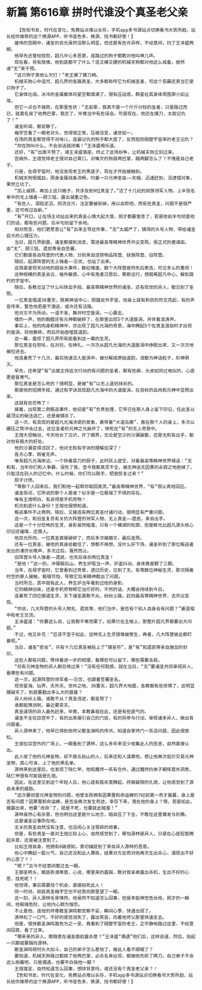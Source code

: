 # 新篇 第616章 拼时代谁没个真圣老父亲
        【告知书友，时代在变化，免费站点难以长存，手机app多书源站点切换看书大势所趋，站长给你推荐的这个换源APP，听书音色多、换源、找书都好使！】
       雄伟的宫殿中，诸圣的目光虽然没那么明显，但还是有些许异样，不经意间，扫了王泽盛两眼。
       他早先还曾经抱怨，超凡中心多恶意，连路过的狗子都敢对他叫唤几声。
       现在看，另有隐情，他到底都干了什么？连又横又硬的机械天狗都对他这么戒备，居然请“无”来干预。
       “这只狗子真他么欠打！”老王摸了摸刀柄。
       机械天狗心中诅咒，超凡界的各路真圣，大多都称呼它为机械圣者，可这个恶霸还真当它是只狗子了。
       它身体壮阔，冰冷的金属躯体将星空都填满了，很有压迫感，群星在其身体周围渺小如尘埃。
       但它一点也不强势，在那里告状：“无前辈，我真不是一个斤斤计较的圣者，只是路过而已，就莫名挨了他两巴掌，我忍了，毕竟当中有些误会。可是现在，他还在摸刀，太能记仇了！”
       诸圣听闻，都安静了。
       梅宇空看了一眼老对头，觉得很正常，压根没变，诸世如一。
       在场的真圣都觉得不对味儿，连最记仇的狗子都大度了，反而抱怨隔壁宇宙来的老王记仇？
       “你在狗叫什么，不会说话就闭嘴！”王泽盛喝斥道。
       还好，“有”出面干预了，请王泽盛落座，终止了这场纷争，让机械天狗立刻过来。
       宫阙外，王煊觉得老王很对自己胃口，对嘴欠的狗扇两巴掌，踹两脚怎么了？不愧是自己老子。
       只是，在母宇宙时，他没发现老王的黑底子，现在才开始接触到。
       机械天狗很威勐，周身金属线条流畅，叼着一只元神圣虫——天蛾，迅速赶到，没逮错对象，果然立功了。
       “加上戚顾，再加上这只蛾子，共涉及到9位真圣了。”活了十几纪的妖族领军人物，上半张名单中的无上强者——顾三铭，露出凝重之色。
       “有些人，深陷泥沼，同流合污，注定要被斩掉，用以血祭吧。而有些真圣，问题不是很严重，还可改过自新。”
       “有”开口，让在场主动站出来的真圣心情大起大落，刚才都要窒息了，若是依前半句彻查他们的话，都有些问题，后半句则留下余地。
       相对而言，他们更愿意让“有”出来主导这件事，“无”太威严了，镇场的头号人物，带给诸圣巨大的心理压力。
       当日，超凡界剧震，诸圣都接到消息，需进最高等精神世界共议变局，很正式的邀请函，由“无”、顾三铭、遗民等亲自签署。
       它们都是各自阵营的代表人物，分别来自违禁物品阵营、妖族阵营、旧阵营。
       随后，起源阵营的无上强者——忘忧，也站了出来。
       这简直是惊天动地的超级大事件，数纪难逢，数个大阵营居然先后表态，可见多么的重视！
       这种规模的真圣会议，格外敏感，心中有鬼者沉思后，果断远行，想脱离超凡中心，躲到腐朽的宇宙中。
       随后，各教见证了什么叫铁血手段，最高等精神世界的诸圣，还有现世的异人，都见到了圣殒。
       一位真圣借道36重天，脱离神话中心，刚踏足外宇宙，他身上就有刺目的符文亮起，有的声音传来，警告他若是不潜逃，或许还有活路。
       但对方不为所动，一语不发，撕开时空旋涡，一心要走。
       噗的一声，他的胸膛还有元神都破碎了，在那里出现5个大道旋涡，并伴着浪涛声。
       事实上，他的肉身和精神中，亦出现了超凡光海的奇景，海中腾起5个在真圣渡劫时才出现的旋涡，将他撕碎，而后开始吞噬其道韵。
       这一幕，震惊了超凡界所有能看到这一幕的生灵。
       那位真圣在怒吼，在对抗，在挣扎，一次次从超凡光海的大道旋涡中挣脱出来，又一次次地被拉进去。
       他连着死了十几次，最后快速没入旋涡中，被分解成原始道韵，消散为神话粒子，形神俱灭。
       早先，还希望“有”出面主持这次行动的有问题的圣者，都有些麻，头皮如同过电似的，心底更是冒寒气。
       那位真圣是怎么死的？很明显，是被“有”以无上道则抹杀的。
       那是他的招牌手段，通过有字诀具现超凡光海中的大道旋涡，在目标的血肉和元神中显照出来。
       这就有些恐怖了！
       接着，出现第二例叛逃事件，依旧是“有”负责处理，它早已在那人身上留下印记，任此圣以最顶尖的秘法逃亡，还是被镇杀了。
       这一次，有具现的是超凡光海决堤的景象，裹带着“大道岛礁”，轰在那个人的身上，多次以碾压之势冲击过去，这位圣者的元神之光崩开了，惨死在“有”的无上奇景中。
       王煊大受触动，今天他长了见识，开了眼界，无论是空沙的沙漏破散，还是无和有出手，都对他有极大的好处。
       他的沙漏变得活跃了，他对无和有字诀的理解加深了！
       各方心季，鸦雀无声。
       唯有超凡光海岸边，一个拎着菜刀的厨子，此时跃上虚空，对着最高等精神世界喊话：“无和有，当年你们和人争霸，误伤了我，至今我都真灵不全，被无神话无因果的永寂之地吞掉了，只能活在别人的记忆中。什么时候，你们可以联手，把我恢复过来？”
       厨子讨债。
       “等那个人回来后，我们和他一起帮你取回真灵。”最高等精神世界，“有”很认真地回应。
       诸圣惊诧，它所说的那个人是谁？似乎是一位极端了不得的存在。
       唯有王煊明白，有说得是手机奇物！
       机兄到底什么身份？王煊也很想知道。
       叛逃事件不止两例。随后，又接连有两位真圣付诸行动，很明显有严重问题。
       这一次，和旧圣复苏有关的大阵营的领军人物，无上真圣——遗民，亲自出手。
       这是一个十分恐怖的生灵，身影虽然暗澹，只有一个模湖的轮廓，但是眸光比超凡源头核心印记还璀璨，还慑人。
       他目光所向，一位真圣直接破碎了，而后多次被磨灭，最后圣殒。
       还有一位真圣，被他的真身给截住了，想都不用想，没什么好下场，诸圣听到了那位叛逃者发出的凄厉长嚎声，多次过后，戛然而止。
       旧阵营头号人强者——遗民，也先后诛杀两位真圣！
       “是他！”这一刻，冲霄殿后山，养生炉哐当一声，炉盖抖动，身体竟是颤了三颤。
       当年，在母宇宙时，它曾看到过奇景，透过历史，见到了无、有等数位神秘生灵，那次隔着时空的瘆人接触，极端可怕，导致它后来精神都出了问题。
       当时所见，其中就有此人，养生炉当年看到过他的身影。
       它的精神旧疾，还是手机奇物帮它治疗好的，不然的话，大概会持续到今日。
       连着死了四位御道生灵，天下诸圣莫敢不从，纷纷上路，赶向最高等精神世界，去共议变局。
       “你说，几大阵营的头号人物无、遗民等，他们当中，是否有个别人自身会有问题？”姜芸暗中和老王交流。
       王泽盛道：“你要这么说，让我都不寒而栗了。如果烂在主根上，那整片超凡界都要出大问题。”
       不过，他又补充：“应该不至于如此，这种无上生灵很难被寄生，再者，几大阵营彼此都盯着呢。”
       当日，诸圣“密会”，共有十几位真圣被贴上了“镇圣符”，是“有”和遗民等亲自施加的封印。
       这些人都有问题，等待着进一步的梳理，看哪些可以留下，哪些需要击毙。
       “将有元神圣物的异人都召唤过来！”没有任何耽搁，就在当日，“无”要诸圣共同审视异人，看哪些有问题。
       这一次，起源阵营的领军者——忘忧，也跟着签署圣名。
       现世星海、仙界、天外天、世外之地、36重天，超凡界大地震，各教都有些惊惧了，这明显捅破天了，到底要戳出多么大的窟窿？
       异人纷纷上路，谁敢不从？真圣违逆，都圣殒了！
       谁都能猜测到，最近要变天。
       真圣道场的异人最先赶来，毕竟，本教鼻祖在此，还是有些底气的。
       诸圣不全在巨宫中了，有的出来接引自己的门徒，有的将参与行动，审视诸多异人，揪出有问题者。
       异人源林来了，他早已得到他师父散圣渊鸣的传讯，知道自家师门一系没问题，因此很放松。
       王煊在巨宫外的广场上，一眼看到了源林，这么多年来没少收集此人的信息，自然直接认出。
       此人收了他的元神圣物，却不救五劫山的人，后来还和人谋算他，想让他再次低价交易元神圣物，其心可诛，上了他的黑名单。
       源林来到这里后，也发现了陆仁甲，他和魔师一系有合作，通过魔师的弟子朝晖意外洞悉，陆仁甲很有可能就是孔煊。
       因此，在这里见到这个年轻人后，他心底有股杀意腾起，终极破限的孔煊，让他感觉到了源自未来的威胁。
       “这次要彻查元神圣物的问题，他曾击败拥有因果蚕和命运蝉的7纪前第一奇才晨暮，身上是否有问题？因果蚕和命运蝉，是否会再次发生奇迹，幸存下来，落在他的身上？嗯，若是如此，揭露出来，他要‘改命’了，就是不死，也要就此暗澹！”
       源林虽然心有杀意，但也明白这里是什么地方，暗自压了下去，不敢在这里爆发与折腾。
       这是诸圣议事所在地。
       无关的真圣自然没有注意，也没闲心关注零碎的琐事。
       但是，有些真圣一直对王煊比较上心，自然感觉到了，哪怕源林是异人，只是在心底短暂腾起杀意，还是被注意到了。
       比如王煊自身，他拥有6破感知，真切捕捉到了来自异人源林的恶意。
       他心中腾起一股火气，自己还没和此人算账，结果对方反而对他再次生出杀心，涌现出不好的心思了？！
       “嗯？”古今不经意间瞥过去一眼。
       王御圣转头，眼底弥漫寒意，心说，哪里来的蟊贼，敢对我亲弟露出杀机，生出不好的心思，找死呢？！
       他觉得，事后需要找个机会，直接拍死此人！
       同一时间，妖庭真圣梅宇空也不经意向那里望了一眼。
       这一刻，异人源林毛骨悚然，他虽然不知道怎么回事，但是本能神觉告诉他，刚才的一瞬间，他极端危险，让他内心颇为惶恐。
       不止是他，连他的师尊散圣渊鸣都觉察不妥，瞬间心季，快速出现了。
       源林松了一口气，不好的感觉消失了，露出笑容，向着他师父那里快速走去。
       但是，很快散圣渊鸣面色为之一变，竟看到了隔壁宇宙的老王，正平静地路过这里，不经意间回首，看了过来。
       “哪来来的异人，敢随意在诸圣面前露杀意？”王泽盛“偶遇”他们后，这样说道，然后，抬起一只脚就要踹向源林。
       散圣渊鸣顿时头大如斗，自己的弟子怎么惹他了，被此人看不顺眼了？
       要知道，机械天狗路过都挨了他两巴掌，必杀名单出现，都被他先砍了两刀，自己弟子不会这么倒霉吧，只是偶遇，也要平白挨他一脚？
       王煊澹定，自然知道怎么回事，想拼背景吗，谁还没有个真圣老父亲？！
       【告知书友，时代在变化，免费站点难以长存，手机app多书源站点切换看书大势所趋，站长给你推荐的这个换源APP，听书音色多、换源、找书都好使！】